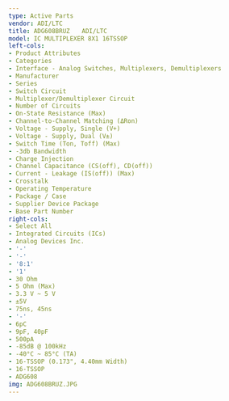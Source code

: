 ```yaml
---
type: Active Parts
vendor: ADI/LTC
title: ADG608BRUZ　　ADI/LTC
model: IC MULTIPLEXER 8X1 16TSSOP
left-cols:
- Product Attributes
- Categories
- Interface - Analog Switches, Multiplexers, Demultiplexers
- Manufacturer
- Series
- Switch Circuit
- Multiplexer/Demultiplexer Circuit
- Number of Circuits
- On-State Resistance (Max)
- Channel-to-Channel Matching (ΔRon)
- Voltage - Supply, Single (V+)
- Voltage - Supply, Dual (V±)
- Switch Time (Ton, Toff) (Max)
- -3db Bandwidth
- Charge Injection
- Channel Capacitance (CS(off), CD(off))
- Current - Leakage (IS(off)) (Max)
- Crosstalk
- Operating Temperature
- Package / Case
- Supplier Device Package
- Base Part Number
right-cols:
- Select All
- Integrated Circuits (ICs)
- Analog Devices Inc.
- '-'
- '-'
- '8:1'
- '1'
- 30 Ohm
- 5 Ohm (Max)
- 3.3 V ~ 5 V
- ±5V
- 75ns, 45ns
- '-'
- 6pC
- 9pF, 40pF
- 500pA
- -85dB @ 100kHz
- -40°C ~ 85°C (TA)
- 16-TSSOP (0.173", 4.40mm Width)
- 16-TSSOP
- ADG608
img: ADG608BRUZ.JPG
---
```


